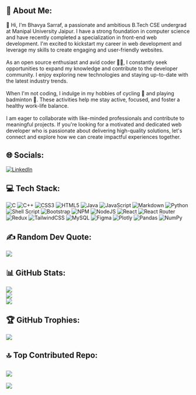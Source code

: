 ## 💫 About Me:
👋 Hi, I'm Bhavya Sarraf, a passionate and ambitious B.Tech CSE undergrad at Manipal University Jaipur. I have a strong foundation in computer science and have recently completed a specialization in front-end web development. I'm excited to kickstart my career in web development and leverage my skills to create engaging and user-friendly websites.<br><br>As an open source enthusiast and avid coder 👨‍💻, I constantly seek opportunities to expand my knowledge and contribute to the developer community. I enjoy exploring new technologies and staying up-to-date with the latest industry trends.<br><br>When I'm not coding, I indulge in my hobbies of cycling 🚴 and playing badminton 🏸. These activities help me stay active, focused, and foster a healthy work-life balance.<br><br>I am eager to collaborate with like-minded professionals and contribute to meaningful projects. If you're looking for a motivated and dedicated web developer who is passionate about delivering high-quality solutions, let's connect and explore how we can create impactful experiences together.


## 🌐 Socials:
[![LinkedIn](https://img.shields.io/badge/LinkedIn-%230077B5.svg?logo=linkedin&logoColor=white)](https://linkedin.com/in/bhavya-sarraf-3b287723b)

## 💻 Tech Stack:
![C](https://img.shields.io/badge/c-%2300599C.svg?style=for-the-badge&logo=c&logoColor=white) ![C++](https://img.shields.io/badge/c++-%2300599C.svg?style=for-the-badge&logo=c%2B%2B&logoColor=white) ![CSS3](https://img.shields.io/badge/css3-%231572B6.svg?style=for-the-badge&logo=css3&logoColor=white) ![HTML5](https://img.shields.io/badge/html5-%23E34F26.svg?style=for-the-badge&logo=html5&logoColor=white) ![Java](https://img.shields.io/badge/java-%23ED8B00.svg?style=for-the-badge&logo=java&logoColor=white) ![JavaScript](https://img.shields.io/badge/javascript-%23323330.svg?style=for-the-badge&logo=javascript&logoColor=%23F7DF1E) ![Markdown](https://img.shields.io/badge/markdown-%23000000.svg?style=for-the-badge&logo=markdown&logoColor=white) ![Python](https://img.shields.io/badge/python-3670A0?style=for-the-badge&logo=python&logoColor=ffdd54) ![Shell Script](https://img.shields.io/badge/shell_script-%23121011.svg?style=for-the-badge&logo=gnu-bash&logoColor=white) ![Bootstrap](https://img.shields.io/badge/bootstrap-%23563D7C.svg?style=for-the-badge&logo=bootstrap&logoColor=white) ![NPM](https://img.shields.io/badge/NPM-%23000000.svg?style=for-the-badge&logo=npm&logoColor=white) ![NodeJS](https://img.shields.io/badge/node.js-6DA55F?style=for-the-badge&logo=node.js&logoColor=white) ![React](https://img.shields.io/badge/react-%2320232a.svg?style=for-the-badge&logo=react&logoColor=%2361DAFB) ![React Router](https://img.shields.io/badge/React_Router-CA4245?style=for-the-badge&logo=react-router&logoColor=white) ![Redux](https://img.shields.io/badge/redux-%23593d88.svg?style=for-the-badge&logo=redux&logoColor=white) ![TailwindCSS](https://img.shields.io/badge/tailwindcss-%2338B2AC.svg?style=for-the-badge&logo=tailwind-css&logoColor=white) ![MySQL](https://img.shields.io/badge/mysql-%2300f.svg?style=for-the-badge&logo=mysql&logoColor=white) 	![Figma](https://img.shields.io/badge/figma-%23F24E1E.svg?style=for-the-badge&logo=figma&logoColor=white) ![Plotly](https://img.shields.io/badge/Plotly-%233F4F75.svg?style=for-the-badge&logo=plotly&logoColor=white) ![Pandas](https://img.shields.io/badge/pandas-%23150458.svg?style=for-the-badge&logo=pandas&logoColor=white) ![NumPy](https://img.shields.io/badge/numpy-%23013243.svg?style=for-the-badge&logo=numpy&logoColor=white)
## ✍️ Random Dev Quote:
![](https://quotes-github-readme.vercel.app/api?type=horizontal&theme=dark)
## 📊 GitHub Stats:
![](https://github-readme-stats.vercel.app/api?username=bhavya-sarraf-26&theme=react&hide_border=false&include_all_commits=true&count_private=false)<br/>
![](https://github-readme-streak-stats.herokuapp.com/?user=bhavya-sarraf-26&theme=react&hide_border=false)<br/>
![](https://github-readme-stats.vercel.app/api/top-langs/?username=bhavya-sarraf-26&theme=react&hide_border=false&include_all_commits=true&count_private=false&layout=compact)
## 🏆 GitHub Trophies:
![](https://github-profile-trophy.vercel.app/?username=bhavya-sarraf-26&theme=radical&no-frame=false&no-bg=false&margin-w=4)
## 🔝 Top Contributed Repo:
![](https://github-contributor-stats.vercel.app/api?username=bhavya-sarraf-26&limit=5&theme=dark&combine_all_yearly_contributions=true)
---
[![](https://visitcount.itsvg.in/api?id=bhavya-sarraf-26&icon=5&color=12)](https://visitcount.itsvg.in)
<!-- Proudly created with GPRM ( https://gprm.itsvg.in ) -->
